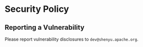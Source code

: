 # Security Policy

## Reporting a Vulnerability

Please report vulnerability disclosures to `dev@shenyu.apache.org`.
